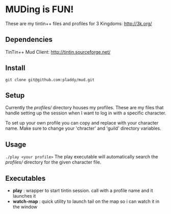 # MUDing is FUN!

These are my tintin++ files and profiles for 3 Kingdoms: http://3k.org/

## Dependencies
TinTin++ Mud Client: http://tintin.sourceforge.net/

## Install
`git clone git@github.com:pladdy/mud.git`

## Setup
Currently the *profiles/* directory houses my profiles.  These are my files that handle setting
up the session when I want to log in with a specific character.

To set up your own profile you can copy and replace with your character name.  Make sure to change
your 'chracter' and 'guild' directory variables.

## Usage
`./play <your profile>`
The play executable will automatically search the *profiles/* directory for the given character
file.

## Executables
- **play**      : wrapper to start tintin session.  call with a profile name and it launches it
- **watch-map** : quick utility to launch tail on the map so i can watch it in the window

